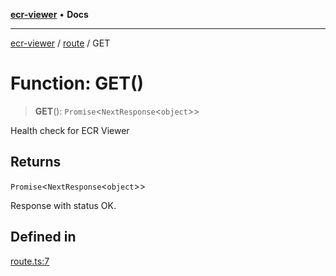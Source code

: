[**ecr-viewer**](../../README.md) • **Docs**

***

[ecr-viewer](../../README.md) / [route](../README.md) / GET

# Function: GET()

> **GET**(): `Promise`\<`NextResponse`\<`object`\>\>

Health check for ECR Viewer

## Returns

`Promise`\<`NextResponse`\<`object`\>\>

Response with status OK.

## Defined in

[route.ts:7](https://github.com/CDCgov/phdi/blob/de911eed4d2616e3a509cdcd4c198be50c6e4315/containers/ecr-viewer/src/app/api/route.ts#L7)
